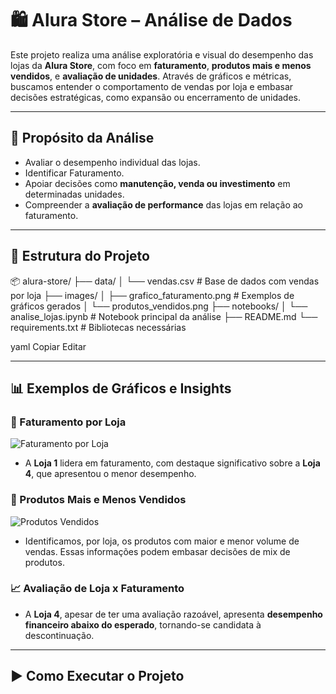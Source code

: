 # 🛍️ Alura Store – Análise de Dados

Este projeto realiza uma análise exploratória e visual do desempenho das lojas da **Alura Store**, com foco em **faturamento**, **produtos mais e menos vendidos**, e **avaliação de unidades**. Através de gráficos e métricas, buscamos entender o comportamento de vendas por loja e embasar decisões estratégicas, como expansão ou encerramento de unidades.

---

## 🎯 Propósito da Análise

- Avaliar o desempenho individual das lojas.
- Identificar Faturamento.
- Apoiar decisões como **manutenção, venda ou investimento** em determinadas unidades.
- Compreender a **avaliação de performance** das lojas em relação ao faturamento.

---

## 📁 Estrutura do Projeto

📦 alura-store/ ├── data/ │ └── vendas.csv # Base de dados com vendas por loja ├── images/ │ ├── grafico_faturamento.png # Exemplos de gráficos gerados │ └── produtos_vendidos.png ├── notebooks/ │ └── analise_lojas.ipynb # Notebook principal da análise ├── README.md └── requirements.txt # Bibliotecas necessárias

yaml
Copiar
Editar

---

## 📊 Exemplos de Gráficos e Insights

### 📌 Faturamento por Loja

![Faturamento por Loja](images/grafico_faturamento.png)

- A **Loja 1** lidera em faturamento, com destaque significativo sobre a **Loja 4**, que apresentou o menor desempenho.

### 🛒 Produtos Mais e Menos Vendidos

![Produtos Vendidos](images/produtos_vendidos.png)

- Identificamos, por loja, os produtos com maior e menor volume de vendas. Essas informações podem embasar decisões de mix de produtos.

### 📈 Avaliação de Loja x Faturamento

- A **Loja 4**, apesar de ter uma avaliação razoável, apresenta **desempenho financeiro abaixo do esperado**, tornando-se candidata à descontinuação.

---

## ▶️ Como Executar o Projeto
